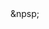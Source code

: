 <!DOCTYPE HTML PUBLIC "-//W3C//DTD HTML 4.0 Transitional//EN">
<html>
<head>
<!-- Google Tag Manager -->
<script>(function(w,d,s,l,i){w[l]=w[l]||[];w[l].push({'gtm.start':
new Date().getTime(),event:'gtm.js'});var f=d.getElementsByTagName(s)[0],
j=d.createElement(s),dl=l!='dataLayer'?'&l='+l:'';j.async=true;j.src=
'https://www.googletagmanager.com/gtm.js?id='+i+dl;f.parentNode.insertBefore(j,f);
})(window,document,'script','dataLayer','GTM-PQ5BPPS');</script>
<!-- End Google Tag Manager -->
  
<title></title>
</head>
<body>
&npsp;
</body>
  
<!-- Google Tag Manager (noscript) -->
<noscript><iframe src="https://www.googletagmanager.com/ns.html?id=GTM-PQ5BPPS"
height="0" width="0" style="display:none;visibility:hidden"></iframe></noscript>
<!-- End Google Tag Manager (noscript) -->
</html>
